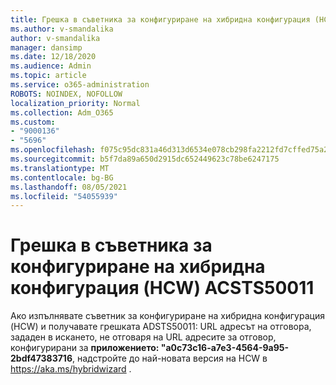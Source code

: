 ```yaml
---
title: Грешка в съветника за конфигуриране на хибридна конфигурация (HCW) ACSTS50011
ms.author: v-smandalika
author: v-smandalika
manager: dansimp
ms.date: 12/18/2020
ms.audience: Admin
ms.topic: article
ms.service: o365-administration
ROBOTS: NOINDEX, NOFOLLOW
localization_priority: Normal
ms.collection: Adm_O365
ms.custom:
- "9000136"
- "5696"
ms.openlocfilehash: f075c95dc831a46d313d6534e078cb298fa2212fd7cffed75a2953e7e80603a9
ms.sourcegitcommit: b5f7da89a650d2915dc652449623c78be6247175
ms.translationtype: MT
ms.contentlocale: bg-BG
ms.lasthandoff: 08/05/2021
ms.locfileid: "54055939"
---
```

# <a name="hybrid-configuration-wizard-hcw-error-acsts50011"></a>Грешка в съветника за конфигуриране на хибридна конфигурация (HCW) ACSTS50011

Ако изпълнявате съветник за конфигуриране на хибридна конфигурация (HCW) и получавате грешката ADSTS50011: URL адресът на отговора, зададен в искането, не отговаря на URL адресите за отговор, конфигурирани за **приложението: "a0c73c16-a7e3-4564-9a95-2bdf47383716**, надстройте до най-новата версия на HCW в https://aka.ms/hybridwizard .




